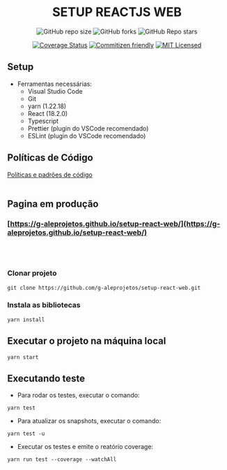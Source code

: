 <H1 align="center">SETUP REACTJS WEB</H1>

<div align="center">

![GitHub repo size](https://img.shields.io/github/repo-size/g-aleprojetos/setup-react-web?style=plastic)
![GitHub forks](https://img.shields.io/github/forks/g-aleprojetos/setup-react-web?style=plastic)
![GitHub Repo stars](https://img.shields.io/github/stars/g-aleprojetos/setup-react-web?style=plastic)

</div>

<div align="center">

[![Coverage Status](https://coveralls.io/repos/github/g-aleprojetos/setup-react-web/badge.svg?branch=main)](https://coveralls.io/github/g-aleprojetos/setup-react-web?branch=main)
[![Commitizen friendly](https://img.shields.io/badge/commitizen-friendly-brightgreen.svg)](http://commitizen.github.io/cz-cli/)
[![MIT Licensed](https://img.shields.io/badge/license-MIT-green.svg)](https://tldrlegal.com/license/mit-license)


</div>

## Setup

- Ferramentas necessárias:
  - Visual Studio Code
  - Git
  - yarn (1.22.18)
  - React (18.2.0)
  - Typescript
  - Prettier (plugin do VSCode recomendado)
  - ESLint (plugin do VSCode recomendado)

## Políticas de Código

[Políticas e padrões de código](./docs/padroes-de-codigo.md)
</br></br>

## Pagina em produção
### [https://g-aleprojetos.github.io/setup-react-web/](https://g-aleprojetos.github.io/setup-react-web/)

</br></br>
### Clonar projeto

```shell
git clone https://github.com/g-aleprojetos/setup-react-web.git
```
### Instala as bibliotecas

```shell
yarn install
```

## Executar o projeto na máquina local

```shell
yarn start
```

## Executando teste
- Para rodar os testes, executar o comando:
```shell
yarn test
```

- Para atualizar os snapshots, executar o comando:
```shell
yarn test -u
```

- Executar os testes e emite o reatório coverage:
```shell
yarn run test --coverage --watchAll
```
